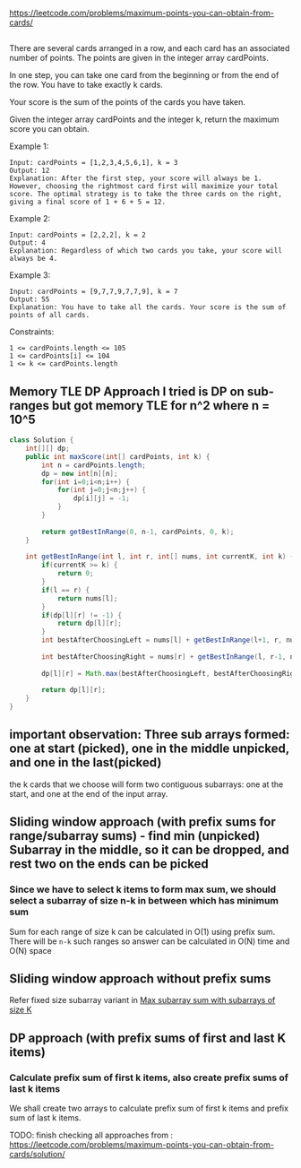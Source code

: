 

https://leetcode.com/problems/maximum-points-you-can-obtain-from-cards/

## 

There are several cards arranged in a row, and each card has an associated number of points. The points are given in the integer array cardPoints.

In one step, you can take one card from the beginning or from the end of the row. You have to take exactly k cards.

Your score is the sum of the points of the cards you have taken.

Given the integer array cardPoints and the integer k, return the maximum score you can obtain.


Example 1:
```
Input: cardPoints = [1,2,3,4,5,6,1], k = 3
Output: 12
Explanation: After the first step, your score will always be 1. However, choosing the rightmost card first will maximize your total score. The optimal strategy is to take the three cards on the right, giving a final score of 1 + 6 + 5 = 12.
```
Example 2:
```
Input: cardPoints = [2,2,2], k = 2
Output: 4
Explanation: Regardless of which two cards you take, your score will always be 4.
```
Example 3:
```
Input: cardPoints = [9,7,7,9,7,7,9], k = 7
Output: 55
Explanation: You have to take all the cards. Your score is the sum of points of all cards.
 ```

Constraints:
```
1 <= cardPoints.length <= 105
1 <= cardPoints[i] <= 104
1 <= k <= cardPoints.length
```



## Memory TLE DP Approach I tried is DP on sub-ranges but got memory TLE for n^2 where n = 10^5

```java
class Solution {
    int[][] dp;
    public int maxScore(int[] cardPoints, int k) {
        int n = cardPoints.length;
        dp = new int[n][n];
        for(int i=0;i<n;i++) {
            for(int j=0;j<n;j++) {
                dp[i][j] = -1;
            }
        }
        
        return getBestInRange(0, n-1, cardPoints, 0, k);
    }
    
    int getBestInRange(int l, int r, int[] nums, int currentK, int k) {
        if(currentK >= k) {
            return 0;
        }
        if(l == r) {
            return nums[l];
        }
        if(dp[l][r] != -1) {
            return dp[l][r];
        }
        int bestAfterChoosingLeft = nums[l] + getBestInRange(l+1, r, nums, currentK+1, k);
        
        int bestAfterChoosingRight = nums[r] + getBestInRange(l, r-1, nums, currentK+1, k);
        
        dp[l][r] = Math.max(bestAfterChoosingLeft, bestAfterChoosingRight);
        
        return dp[l][r];
    }
}
```

## important observation: Three sub arrays formed: one at start (picked), one in the middle unpicked, and one in the last(picked)

the k cards that we choose will form two contiguous subarrays: one at the start, and one at the end of the input array.

## Sliding window approach (with prefix sums for range/subarray sums) - find min (unpicked) Subarray in the middle, so it can be dropped, and rest two on the ends can be picked

### Since we have to select k items to form max sum, we should select a subarray of size n-k in between which has minimum sum

Sum for each range of size k can be calculated in O(1) using prefix sum.
There will be `n-k` such ranges so answer can be calculated in O(N) time and O(N) space

## Sliding window approach without prefix sums

Refer fixed size subarray variant in [Max subarray sum with subarrays of size K](MaxSubarraySum.md) 

## DP approach (with prefix sums of first and last K items)

### Calculate prefix sum of first k items, also create prefix sums of last k items 

We shall create two arrays to calculate prefix sum of first k items and prefix sum of last k items.

TODO: finish checking all approaches from : https://leetcode.com/problems/maximum-points-you-can-obtain-from-cards/solution/